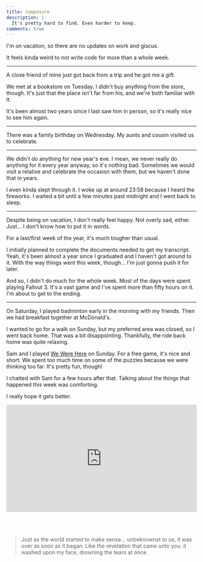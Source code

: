 ```yaml
---
title: Composure
description: |-
  It's pretty hard to find. Even harder to keep.
comments: true
---
```


I'm on vacation, so there are no updates on work and giscus.

It feels kinda weird to not write code for more than a whole week.

---

A close friend of mine just got back from a trip and he got me a gift.

We met at a bookstore on Tuesday. I didn't buy anything from the store, though.
It's just that the place isn't far from his, and we're both familiar with it.

It's been almost two years since I last saw him in person, so it's really nice
to see him again.

---

There was a family birthday on Wednesday. My aunts and cousin visited us to
celebrate.

---

We didn't do anything for new year's eve. I mean, we never really do anything
for it every year anyway, so it's nothing bad. Sometimes we would visit a
relative and celebrate the occasion with them, but we haven't done that in
years.

I even kinda slept through it. I woke up at around 23:58 because I heard the
fireworks. I waited a bit until a few minutes past midnight and I went back to
sleep.

---

Despite being on vacation, I don't really feel happy. Not overly sad, either.
Just... I don't know how to put it in words.

For a last/first week of the year, it's much tougher than usual.

I initially planned to complete the documents needed to get my transcript. Yeah,
it's been almost a year since I graduated and I haven't got around to it. With
the way things went this week, though... I'm just gonna push it for later.

And so, I didn't do much for the whole week. Most of the days were spent playing
Fallout 3. It's a vast game and I've spent more than fifty hours on it. I'm
about to get to the ending.

---

On Saturday, I played badminton early in the morning with my friends. Then we
had breakfast together at McDonald's.

I wanted to go for a walk on Sunday, but my preferred area was closed, so I went
back home. That was a bit disappointing. Thankfully, the ride back home was
quite relaxing.

Sam and I played [We Were Here][we-were-here] on Sunday. For a free game, it's
nice and short. We spent too much time on some of the puzzles because we were
thinking too far. It's pretty fun, though!

I chatted with Sam for a few hours after that. Talking about the things that
happened this week was comforting.

I really hope it gets better.

<div style="position:relative;padding-top:56.25%;margin-bottom:4rem;">
  <iframe src="https://www.youtube.com/embed/Atf0gHAAb5Y" title="YouTube" frameborder="0" allow="accelerometer; autoplay; clipboard-write; encrypted-media; gyroscope; picture-in-picture" allowfullscreen style="position:absolute;top:0;left:0;width:100%;height:100%;"></iframe>
</div>

<div style="color:transparent;">

> Just as the world started to make sense...
> unbeknownst to us, it was over as soon as it began.
> Like the revelation that came unto you:
> it washed upon my face, drowning the tears at once.

</div>

[we-were-here]: https://store.steampowered.com/app/582500
